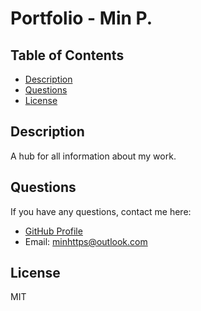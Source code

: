 # Portfolio - Min P.

## Table of Contents

* [Description](#description)
* [Questions](#questions)
* [License](#license)

## Description

A hub for all information about my work.

## Questions

 If you have any questions, contact me here: 

* [GitHub Profile](https://github.com/minyyds)
* Email: minhttps@outlook.com

## License

MIT

